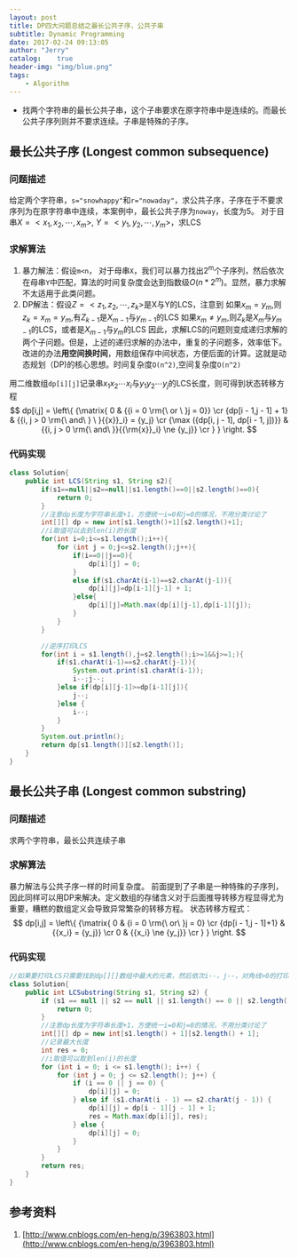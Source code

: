 ```yaml
---
layout: post
title: DP四大问题总结之最长公共子序，公共子串
subtitle: Dynamic Programming
date: 2017-02-24 09:13:05
author: "Jerry"
catalog:    true
header-img: "img/blue.png"
tags:
    - Algorithm
---
```


- 找两个字符串的最长公共子串，这个子串要求在原字符串中是连续的。而最长公共子序列则并不要求连续。子串是特殊的子序。

## 最长公共子序 (Longest common subsequence)

### 问题描述
给定两个字符串，`s="snowhappy"`和`r="nowaday"`，求公共子序，子序在于不要求序列为在原字符串中连续，本案例中，最长公共子序为`noway`，长度为5。
对于目串$X = < x_1, x_2, \cdots , x_m >$, $Y = < y_1, y_2, \cdots , y_m >$，求LCS

### 求解算法
1. 暴力解法：假设`m<n`， 对于母串`X`，我们可以暴力找出2<sup>m</sup>个子序列，然后依次在母串`Y`中匹配，算法的时间复杂度会达到指数级$O(n*2^m)$。显然，暴力求解不太适用于此类问题。
2. DP解法：假设$Z =< z_1, z_2, \cdots , z_k >$是X与Y的LCS，注意到
    如果$x_m = y_m$,则$z_k = x_m = y_m$,有$Z_{k-1}$是$X_{m-1}$与$y_{m-1}$的LCS
    如果$x_m \ne y_m$,则$Z_{k}$是$X_{m}$与$y_{m-1}$的LCS，或者是$X_{m-1}$与$y_{m}$的LCS
因此，求解LCS的问题则变成递归求解的两个子问题。但是，上述的递归求解的办法中，重复的子问题多，效率低下。改进的办法**用空间换时间**，用数组保存中间状态，方便后面的计算。这就是动态规划（DP)的核心思想。时间复杂度`O(n^2)`,空间复杂度`O(n^2)`

用二维数组`dp[i][j]`记录串$x_1x_2 \cdots x_i$与$y_1y_2\cdots y_j$的LCS长度，则可得到状态转移方程
$$
dp[i,j] = \left\{ {\matrix{
   0 & {{i = 0 \rm{\ or \ }j = 0}}  \cr 
   {dp[i - 1,j - 1] + 1} & {{i, j  >  0 \rm{\ and\ } \ }{{x}}_i} = {y_j}  \cr 
   {\max ({dp[i, j  - 1], dp[i - 1, j])}} & {{i, j  >  0 \rm{\ and\ }}{{\rm{x}}_i} \ne {y_j}}  \cr 
 } } \right.
 $$

### 代码实现

```java
class Solution{
    public int LCS(String s1, String s2){
        if(s1==null||s2==null||s1.length()==0||s2.length()==0){
            return 0;
        }
        //注意dp长度为字符串长度+1，方便统一i=0和j=0的情况，不用分类讨论了
        int[][] dp = new int[s1.length()+1][s2.length()+1];
        //i取值可以去到len(i)的长度
        for(int i=0;i<=s1.length();i++){
            for (int j = 0;j<=s2.length();j++){
                if(i==0||j==0){
                    dp[i][j] = 0;
                }
                else if(s1.charAt(i-1)==s2.charAt(j-1)){
                    dp[i][j]=dp[i-1][j-1] + 1;
                }else{
                    dp[i][j]=Math.max(dp[i][j-1],dp[i-1][j]);
                }
            }
        }

        //逆序打印LCS
        for(int i = s1.length(),j=s2.length();i>=1&&j>=1;){
            if(s1.charAt(i-1)==s2.charAt(j-1)){
                System.out.print(s1.charAt(i-1));
                i--;j--;
            }else if(dp[i][j-1]>=dp[i-1][j]){
                j--;
            }else {
                i--;
            }
        }
        System.out.println();
        return dp[s1.length()][s2.length()];
    }
}
```

## 最长公共子串 (Longest common substring)

### 问题描述
求两个字符串，最长公共连续子串

### 求解算法
暴力解法与公共子序一样的时间复杂度。
前面提到了子串是一种特殊的子序列，因此同样可以用DP来解决。定义数组的存储含义对于后面推导转移方程显得尤为重要，糟糕的数组定义会导致异常繁杂的转移方程。
状态转移方程式：
$$
dp[i,j] = \left\{ {\matrix{
   0 & {i = 0 \rm{\ or\ }j = 0}  \cr 
   {dp[i - 1,j - 1]+1} & {{x_i} = {y_j}}  \cr 
   0 & {{x_i} \ne {y_j}}  \cr 
} } \right.
$$

### 代码实现

```java
//如果要打印LCS只需要找到dp[][]数组中最大的元素，然后依次i--，j--，对角线>0的打印出来即可
class Solution{
    public int LCSubstring(String s1, String s2) {
        if (s1 == null || s2 == null || s1.length() == 0 || s2.length() == 0) {
            return 0;
        }
        //注意dp长度为字符串长度+1，方便统一i=0和j=0的情况，不用分类讨论了
        int[][] dp = new int[s1.length() + 1][s2.length() + 1];
        //记录最大长度
        int res = 0;
        //i取值可以取到len(i)的长度
        for (int i = 0; i <= s1.length(); i++) {
            for (int j = 0; j <= s2.length(); j++) {
                if (i == 0 || j == 0) {
                    dp[i][j] = 0;
                } else if (s1.charAt(i - 1) == s2.charAt(j - 1)) {
                    dp[i][j] = dp[i - 1][j - 1] + 1;
                    res = Math.max(dp[i][j], res);
                } else {
                    dp[i][j] = 0;
                }
            }
        }
        return res;
    }
}
```

## 参考资料

1. [http://www.cnblogs.com/en-heng/p/3963803.html](http://www.cnblogs.com/en-heng/p/3963803.html)